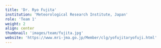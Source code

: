 ```yaml
---
title: 'Dr. Ryo Fujita'
institution: 'Meteorological Research Institute, Japan'
role: 'Team 1'
weight: 2
align: center
thumbnail: 'images/team/fujita.jpg'
website: 'https://www.mri-jma.go.jp/Member/clg/yofujitaryofuji.html'
---
```

